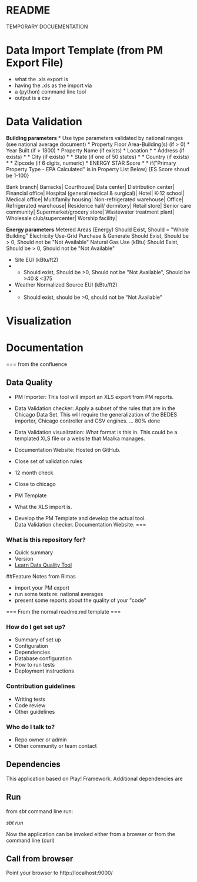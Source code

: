 # README #

TEMPORARY DOCUEMENTATION

# Data Import Template (from PM Export File)
  - what the .xls export is
  - having the .xls as the import via 
  - a (python) command line tool 
  - output is a csv 

# Data Validation

**Building parameters**
    * Use type parameters validated by national ranges (see national average document)
    * Property Floor Area-Building(s) (if > 0)
    * Year Built (if > 1800)
    * Property Name (if exists)
    * Location
    * * Address (if exists)
    * * City (if exists)
    * * State (if one of 50 states)
    * * Country (if exists)
    * * Zipcode (if 6 digits, numeric)
    * ENERGY STAR Score
    * * if("Primary Property Type - EPA Calculated" is in Property List Below) {ES Score shoud be 1-100}

Bank branch|
Barracks|
Courthouse|
Data center|
Distribution center|
Financial office|
Hospital (general medical & surgical)|
Hotel|
K-12 school|
Medical office|
Multifamily housing|
Non-refrigerated warehouse|
Office|
Refrigerated warehouse|
Residence hall/ dormitory|
Retail store|
Senior care community|
Supermarket/grocery store|
Wastewater treatment plant|
Wholesale club/supercenter|
Worship facility|

**Energy parameters** 
Metered Areas (Energy)
Should Exist, Should  = "Whole Building"
Electricity Use-Grid Purchase & Generate
Should Exist, Should be > 0, Should not be "Not Available"
Natural Gas Use (kBtu)
Should Exist, Should be > 0, Should not be "Not Available"
* Site EUI (kBtu/ft2)
* * Should exist, Should be >0, Should not be "Not Available", Should be >40 & <375
* Weather Normalized Source EUI (kBtu/ft2)
* * Should exist, should be >0, should not be "Not Available"


# Visualization 
# Documentation 
=== from the confluence

## Data Quality
* PM Importer: This tool will import an XLS export from PM reports. 
* Data Validation checker:  Apply a subset of the rules that are in the Chicago Data Set.  This will require the generalization of the BEDES importer, Chicago controller and CSV engines.   ... 80% done
* Data Validation visualization: What format is this in.  This could be a templated XLS file or a website that Maalka manages.  
* Documentation Website: Hosted on GitHub.  
* Close set of validation rules
* 12 month check
* Close to chicago
* PM Template
* What the XLS import is. 

* Develop the PM Template and develop the actual tool.  
Data Validation checker.
Documentation Website.
===
### What is this repository for? ###

* Quick summary
* Version
* [Learn Data Quality Tool](https://bitbucket.org/tutorials/dataqualitytool)

##Feature Notes from Rimas
* import your PM export
* run some tests re: national averages
* present some reports about the quality of your "code"

=== From the normal readme.md template ===

### How do I get set up? ###



* Summary of set up
* Configuration
* Dependencies
* Database configuration
* How to run tests
* Deployment instructions

### Contribution guidelines ###

* Writing tests
* Code review
* Other guidelines

### Who do I talk to? ###

* Repo owner or admin
* Other community or team contact


## Dependencies

This application based on Play! Framework. Additional dependencies are 

## Run

from *sbt* command line run:

*sbt run*

Now the application can be invoked either from a browser or from the command line (curl)

## Call from browser

Point your browser to http://localhost:9000/